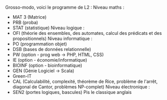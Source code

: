 Grosso-modo, voici le programme de L2 :
Niveau maths :
- MAT 3 (Matrice)
- PRB (proba)
- STAT (statistique)
Niveau logique :
- OFI (théorie des ensembles, des automates, calcul des prédicats et des propositionnels)
Niveau informatique :
- PO (programmation objet)
- DSB (bases de données relationnelle)
- PW (option - prog web -> PHP, HTML, CSS)
- IE (option - économie/informatique)
- BIOINF (option - bioinformatique)
- GEN (Génie Logiciel -> Scala)
- Green-IT
- CAL (Calculabilité, complexité, théorème de Rice, problème de l'arrêt, diagonal de Cantor, problèmes NP-complet)
Niveau électronique :
- SEN2 (portes logiques, bascules)
Pis le classique anglais
